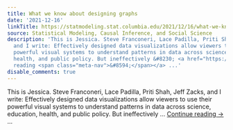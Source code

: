 ```yaml
---
title: What we know about designing graphs
date: '2021-12-16'
linkTitle: https://statmodeling.stat.columbia.edu/2021/12/16/what-we-know-about-designing-graphs/
source: Statistical Modeling, Causal Inference, and Social Science
description: 'This is Jessica. Steve Franconeri, Lace Padilla, Priti Shah, Jeff Zacks,
  and I write: Effectively designed data visualizations allow viewers to use their
  powerful visual systems to understand patterns in data across science, education,
  health, and public policy. But ineffectively &#8230; <a href="https://statmodeling.stat.columbia.edu/2021/12/16/what-we-know-about-designing-graphs/">Continue
  reading <span class="meta-nav">&#8594;</span></a> ...'
disable_comments: true
---
```

This is Jessica. Steve Franconeri, Lace Padilla, Priti Shah, Jeff Zacks, and I write: Effectively designed data visualizations allow viewers to use their powerful visual systems to understand patterns in data across science, education, health, and public policy. But ineffectively &#8230; <a href="https://statmodeling.stat.columbia.edu/2021/12/16/what-we-know-about-designing-graphs/">Continue reading <span class="meta-nav">&#8594;</span></a> ...